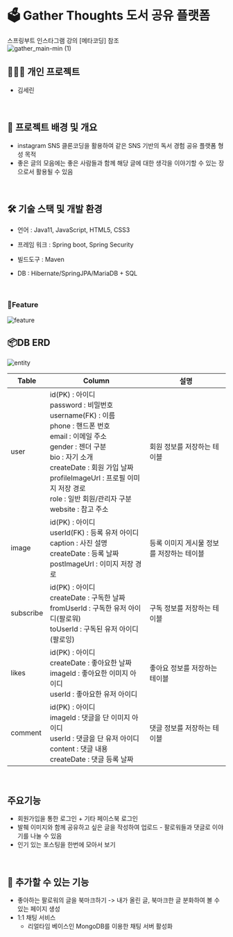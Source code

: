 # 🗳 Gather Thoughts 도서 공유 플랫폼
스프링부트 인스타그램 강의 [메타코딩] 참조 <br>
![gather_main-min (1)](https://user-images.githubusercontent.com/96467897/162605893-eb1b3094-6fec-4068-b827-dd0ffaade753.gif)
<br>

## 👨‍👨‍👧 개인 프로젝트
- 김세린

<br>

## 📃 프로젝트 배경 및 개요
- instagram SNS 클론코딩을 활용하여 같은 SNS 기반의 독서 경험 공유 플랫폼 형성 목적
- 좋은 글의 모음에는 좋은 사람들과 함께 해당 글에 대한 생각을 이야기할 수 있는 장으로서 활용될 수 있음
<br>

## 🛠 기술 스택 및 개발 환경
- 언어 : Java11, JavaScript, HTML5, CSS3  

- 프레임 워크 : Spring boot, Spring Security  

- 빌드도구 : Maven  

- DB : Hibernate/SpringJPA/MariaDB + SQL  

<br>

### 🧨Feature
![feature](https://user-images.githubusercontent.com/96467897/162608301-07126ce6-5eeb-42dc-adf9-47143adc47b1.png)
## 📦DB ERD
![entity](https://user-images.githubusercontent.com/96467897/162606761-03a0b957-51a0-4cfe-919f-f751c6cfe9e2.PNG)

|Table|Column|설명|
|---|---|---|
|user|id(PK) : 아이디 <br> password : 비밀번호  <br> username(FK) : 이름 <br> phone : 핸드폰 번호 <br> email : 이메일 주소 <br> gender : 젠더 구분 <br> bio : 자기 소개 <br> createDate : 회원 가입 날짜 <br> profileImageUrl : 프로필 이미지 저장 경로  <br> role : 일반 회원/관리자 구분  <br> website : 참고 주소 |회원 정보를 저장하는 테이블|
|image|id(PK) : 아이디 <br> userId(FK) : 등록 유저 아이디 <br> caption : 사진 설명  <br> createDate : 등록 날짜  <br> postImageUrl : 이미지 저장 경로 |등록 이미지 게시물 정보를 저장하는 테이블|
|subscribe|id(PK) : 아이디 <br> createDate : 구독한 날짜  <br> fromUserId : 구독한 유저 아이디(팔로워)  <br> toUserId : 구독된 유저 아이디(팔로잉) |구독 정보를 저장하는 테이블|
|likes|id(PK) : 아이디 <br> createDate : 좋아요한 날짜  <br> imageId : 좋아요한 이미지 아이디  <br> userId : 좋아요한 유저 아이디 |좋아요 정보를 저장하는 테이블|
|comment|id(PK) : 아이디 <br> imageId : 댓글을 단 이미지 아이디  <br> userId : 댓글을 단 유저 아이디  <br> content : 댓글 내용  <br> createDate : 댓글 등록 날짜 |댓글 정보를 저장하는 테이블|
<br>


## 주요기능
- 회원가입을 통한 로그인 + 기타 페이스북 로그인
- 발췌 이미지와 함께 공유하고 싶은 글을 작성하여 업로드 - 팔로워들과 댓글로 이야기를 나눌 수 있음
- 인기 있는 포스팅을 한번에 모아서 보기
<br>


## 💊 추가할 수 있는 기능
- 좋아하는 팔로워의 글을 북마크하기 -> 내가 올린 글, 북마크한 글 분화하여 볼 수 있는 페이지 생성
- 1:1 채팅 서비스
  - 리얼타임 베이스인 MongoDB를 이용한 채팅 서버 활성화
